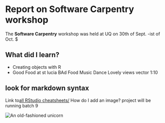 
# Report on Software Carpentry workshop
The **Software Carpentry** workshop was held at UQ on 30th of Sept. -ist of Oct. $
## What did I learn?
* Creating objects with R
* Good Food at st lucia
BAd Food
Music
Dance
Lovely views
vector 1:10
## look for markdown syntax
Link to[all RStudio cheatsheets/](https://rstudio/resources/cheatsheets/)
How do I add an image?
project will be running batch 9

![An old-fashioned unicorn](https://en.wikipedia.org/wiki/File:DomenichinounicornPalFarnese.jpg)